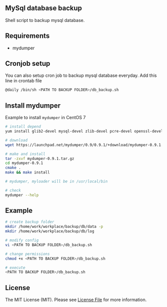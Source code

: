 ## MySql database backup

Shell script to backup mysql database.

## Requirements

- mydumper

## Cronjob setup

You can also setup cron job to backup mysql database everyday. Add this line in crontab file 

```bash
@daily /bin/sh <PATH TO BACKUP FOLDER>/db_backup.sh
```

## Install mydumper

Example to install `mydumper` in CentOS 7

```bash
# install depend
yum install glib2-devel mysql-devel zlib-devel pcre-devel openssl-devel cmake

# download
wget https://launchpad.net/mydumper/0.9/0.9.1/+download/mydumper-0.9.1.tar.gz

# make and install
tar -zxvf mydumper-0.9.1.tar.gz
cd mydumper-0.9.1
cmake .
make && make install

# mydumper, myloader will be in /usr/local/bin

# check
mydumper --help
```

## Example
```bash
# create backup folder
mkdir /home/work/workplace/backup/db/data -p
mkdir /home/work/workplace/backup/db/log

# modify config
vi <PATH TO BACKUP FOLDER>/db_backup.sh

# change permissions
chmod +x <PATH TO BACKUP FOLDER>/db_backup.sh

# execute
<PATH TO BACKUP FOLDER>/db_backup.sh
```

## License
The MIT License (MIT). Please see [License File](LICENSE.md) for more information.